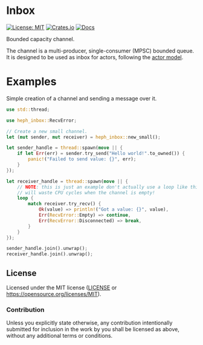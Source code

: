 # Inbox

[![License: MIT](https://img.shields.io/badge/license-MIT-blue.svg)](https://opensource.org/licenses/MIT)
[![Crates.io](https://img.shields.io/crates/v/heph-inbox.svg)](https://crates.io/crates/heph-inbox)
[![Docs](https://docs.rs/heph-inbox/badge.svg)](https://docs.rs/heph-inbox)

Bounded capacity channel.

The channel is a multi-producer, single-consumer (MPSC) bounded queue. It is
designed to be used as inbox for actors, following the [actor model].

[actor model]: https://en.wikipedia.org/wiki/Actor_model

# Examples

Simple creation of a channel and sending a message over it.

```rust
use std::thread;

use heph_inbox::RecvError;

// Create a new small channel.
let (mut sender, mut receiver) = heph_inbox::new_small();

let sender_handle = thread::spawn(move || {
    if let Err(err) = sender.try_send("Hello world!".to_owned()) {
        panic!("Failed to send value: {}", err);
    }
});

let receiver_handle = thread::spawn(move || {
    // NOTE: this is just an example don't actually use a loop like this, it
    // will waste CPU cycles when the channel is empty!
    loop {
        match receiver.try_recv() {
            Ok(value) => println!("Got a value: {}", value),
            Err(RecvError::Empty) => continue,
            Err(RecvError::Disconnected) => break,
        }
    }
});

sender_handle.join().unwrap();
receiver_handle.join().unwrap();
```

## License

Licensed under the MIT license ([LICENSE](LICENSE) or
https://opensource.org/licenses/MIT).

### Contribution

Unless you explicitly state otherwise, any contribution intentionally submitted
for inclusion in the work by you shall be licensed as above, without any
additional terms or conditions.
